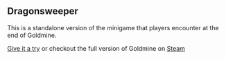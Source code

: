 ## Dragonsweeper

This is a standalone version of the minigame that players encounter at the end of Goldmine.


[Give it a try](https://alaricus.github.io/dragonsweeper/) or checkout the full version of Goldmine on [Steam](https://store.steampowered.com/app/740790/Goldmine/)
